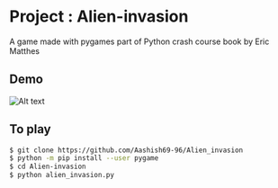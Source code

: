 # Project : Alien-invasion

A game made with pygames part of Python crash course book by Eric Matthes

## Demo

![Alt text](./images/ui.png)

## To play 

```bash
$ git clone https://github.com/Aashish69-96/Alien_invasion
$ python -m pip install --user pygame
$ cd Alien-invasion
$ python alien_invasion.py
